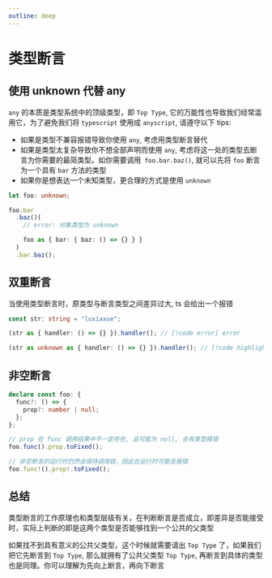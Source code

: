```yaml
---
outline: deep
---
```


# 类型断言

## 使用 unknown 代替 any

`any` 的本质是类型系统中的顶级类型，即 `Top Type`, 它的万能性也导致我们经常滥用它，为了避免我们将 `typescript` 使用成 `anyscript`, 请遵守以下 tips:

- 如果是类型不兼容报错导致你使用 `any`, 考虑用类型断言替代
- 如果是类型太复杂导致你不想全部声明而使用 `any`, 考虑将这一处的类型去断言为你需要的最简类型。如你需要调用` foo.bar.baz()`, 就可以先将 `foo` 断言为一个具有 `bar` 方法的类型
- 如果你是想表达一个未知类型，更合理的方式是使用 `unknown`

```ts
let foo: unknown;

foo.bar
  .baz()(
    // error: 对象类型为 unknown

    foo as { bar: { baz: () => {} } }
  )
  .bar.baz();
```

## 双重断言

当使用类型断言时，原类型与断言类型之间差异过大, ts 会给出一个报错

```ts
const str: string = "luxiaxue";

(str as { handler: () => {} }).handler(); // [!code error] error

(str as unknown as { handler: () => {} }).handler(); // [!code highlight] right
```

## 非空断言

```ts
declare const foo: {
  func?: () => {
    prop?: number | null;
  };
};

// prop 在 func 调用结果中不一定存在, 且可能为 null, 会有类型报错
foo.func().prop.toFixed();

// 非空断言的运行时仍然会保持调用链，因此在运行时可能会报错
foo.func!().prop!.toFixed();
```

## 总结

类型断言的工作原理也和类型层级有关，在判断断言是否成立，即差异是否能接受时，实际上判断的即是这两个类型是否能够找到一个公共的父类型

如果找不到具有意义的公共父类型，这个时候就需要请出 `Top Type` 了，如果我们把它先断言到 `Top Type`, 那么就拥有了公共父类型 `Top Type`, 再断言到具体的类型也是同理。你可以理解为先向上断言，再向下断言
